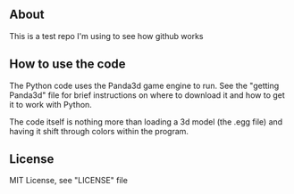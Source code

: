 About
-----------

This is a test repo I'm using to see how github works

How to use the code
-----------

The Python code uses the Panda3d game engine to run. See the "getting Panda3d" file for brief instructions on where to download it and how to get it to work with Python.

The code itself is nothing more than loading a 3d model (the .egg file) and having it shift through colors within the program.

License
---------
MIT License, see "LICENSE" file
